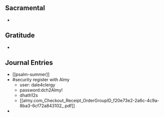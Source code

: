 ## Sacramental
- 

## Gratitude
- 

## Journal Entries
- [[psalm-summer]] 
- #security register with Almy
	- user: dale4clergy
	- password:dch2Almy!
	- dhath12s
	- [[almy.com_Checkout_Receipt_OrderGroupID_f20e73e2-2a6c-4c9a-8ba3-6cf72a843102_.pdf]]
- 
